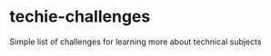 techie-challenges
=================

Simple list of challenges for learning more about technical subjects
